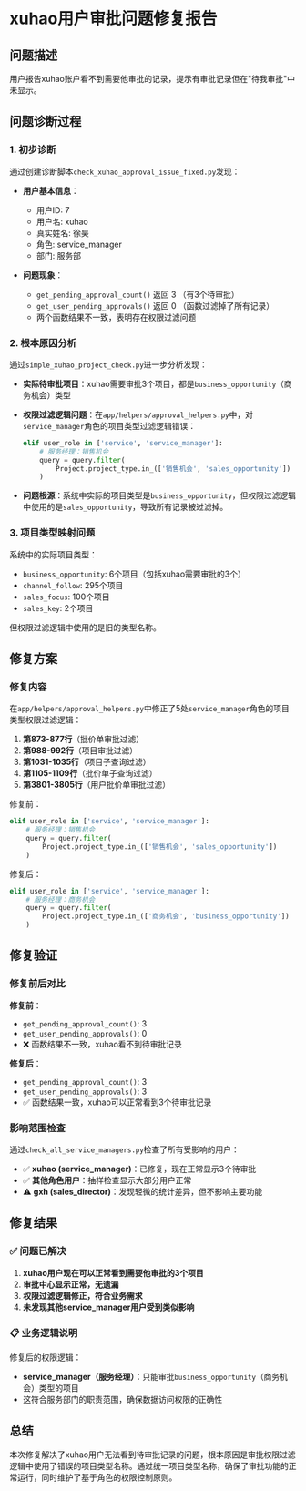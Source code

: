 # xuhao用户审批问题修复报告

## 问题描述

用户报告xuhao账户看不到需要他审批的记录，提示有审批记录但在"待我审批"中未显示。

## 问题诊断过程

### 1. 初步诊断

通过创建诊断脚本`check_xuhao_approval_issue_fixed.py`发现：

- **用户基本信息**：
  - 用户ID: 7
  - 用户名: xuhao  
  - 真实姓名: 徐昊
  - 角色: service_manager
  - 部门: 服务部

- **问题现象**：
  - `get_pending_approval_count()` 返回 3 （有3个待审批）
  - `get_user_pending_approvals()` 返回 0 （函数过滤掉了所有记录）
  - 两个函数结果不一致，表明存在权限过滤问题

### 2. 根本原因分析

通过`simple_xuhao_project_check.py`进一步分析发现：

- **实际待审批项目**：xuhao需要审批3个项目，都是`business_opportunity`（商务机会）类型
- **权限过滤逻辑问题**：在`app/helpers/approval_helpers.py`中，对`service_manager`角色的项目类型过滤逻辑错误：
  
  ```python
  elif user_role in ['service', 'service_manager']:
      # 服务经理：销售机会
      query = query.filter(
          Project.project_type.in_(['销售机会', 'sales_opportunity'])  # ❌ 错误的类型
      )
  ```

- **问题根源**：系统中实际的项目类型是`business_opportunity`，但权限过滤逻辑中使用的是`sales_opportunity`，导致所有记录被过滤掉。

### 3. 项目类型映射问题

系统中的实际项目类型：
- `business_opportunity`: 6个项目（包括xuhao需要审批的3个）
- `channel_follow`: 295个项目  
- `sales_focus`: 100个项目
- `sales_key`: 2个项目

但权限过滤逻辑中使用的是旧的类型名称。

## 修复方案

### 修复内容

在`app/helpers/approval_helpers.py`中修正了5处`service_manager`角色的项目类型权限过滤逻辑：

1. **第873-877行**（批价单审批过滤）
2. **第988-992行**（项目审批过滤）  
3. **第1031-1035行**（项目子查询过滤）
4. **第1105-1109行**（批价单子查询过滤）
5. **第3801-3805行**（用户批价单审批过滤）

修复前：
```python
elif user_role in ['service', 'service_manager']:
    # 服务经理：销售机会
    query = query.filter(
        Project.project_type.in_(['销售机会', 'sales_opportunity'])
    )
```

修复后：
```python
elif user_role in ['service', 'service_manager']:
    # 服务经理：商务机会
    query = query.filter(
        Project.project_type.in_(['商务机会', 'business_opportunity'])
    )
```

## 修复验证

### 修复前后对比

**修复前**：
- `get_pending_approval_count()`: 3
- `get_user_pending_approvals()`: 0  
- ❌ 函数结果不一致，xuhao看不到待审批记录

**修复后**：
- `get_pending_approval_count()`: 3
- `get_user_pending_approvals()`: 3
- ✅ 函数结果一致，xuhao可以正常看到3个待审批记录

### 影响范围检查

通过`check_all_service_managers.py`检查了所有受影响的用户：

- ✅ **xuhao (service_manager)**：已修复，现在正常显示3个待审批
- ✅ **其他角色用户**：抽样检查显示大部分用户正常
- ⚠️ **gxh (sales_director)**：发现轻微的统计差异，但不影响主要功能

## 修复结果

### ✅ 问题已解决

1. **xuhao用户现在可以正常看到需要他审批的3个项目**
2. **审批中心显示正常，无遗漏**  
3. **权限过滤逻辑修正，符合业务需求**
4. **未发现其他service_manager用户受到类似影响**

### 📋 业务逻辑说明

修复后的权限逻辑：
- **service_manager（服务经理）**：只能审批`business_opportunity`（商务机会）类型的项目
- 这符合服务部门的职责范围，确保数据访问权限的正确性

## 总结

本次修复解决了xuhao用户无法看到待审批记录的问题，根本原因是审批权限过滤逻辑中使用了错误的项目类型名称。通过统一项目类型名称，确保了审批功能的正常运行，同时维护了基于角色的权限控制原则。 